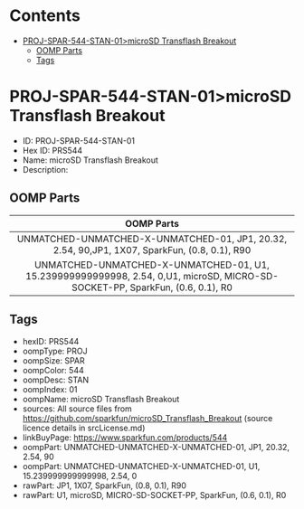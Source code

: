 



Contents
========

* [PROJ-SPAR-544-STAN-01>microSD Transflash Breakout](#proj-spar-544-stan-01microsd-transflash-breakout)
	* [OOMP Parts](#oomp-parts)
	* [Tags](#tags)

# PROJ-SPAR-544-STAN-01>microSD Transflash Breakout

- ID: PROJ-SPAR-544-STAN-01
- Hex ID: PRS544
- Name: microSD Transflash Breakout
- Description: 

## OOMP Parts
  

|OOMP Parts|
| :---: |
|UNMATCHED-UNMATCHED-X-UNMATCHED-01, JP1, 20.32, 2.54, 90,JP1, 1X07, SparkFun, (0.8, 0.1), R90|
|UNMATCHED-UNMATCHED-X-UNMATCHED-01, U1, 15.239999999999998, 2.54, 0,U1, microSD, MICRO-SD-SOCKET-PP, SparkFun, (0.6, 0.1), R0|

## Tags

- hexID: PRS544
- oompType: PROJ
- oompSize: SPAR
- oompColor: 544
- oompDesc: STAN
- oompIndex: 01
- oompName: microSD Transflash Breakout
- sources: All source files from https://github.com/sparkfun/microSD_Transflash_Breakout (source licence details in srcLicense.md)
- linkBuyPage: https://www.sparkfun.com/products/544
- oompPart: UNMATCHED-UNMATCHED-X-UNMATCHED-01, JP1, 20.32, 2.54, 90
- oompPart: UNMATCHED-UNMATCHED-X-UNMATCHED-01, U1, 15.239999999999998, 2.54, 0
- rawPart: JP1, 1X07, SparkFun, (0.8, 0.1), R90
- rawPart: U1, microSD, MICRO-SD-SOCKET-PP, SparkFun, (0.6, 0.1), R0
